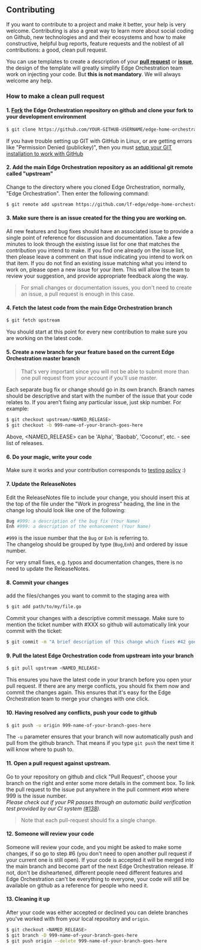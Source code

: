 ## Contributing

If you want to contribute to a project and make it better, your help is very
welcome. Contributing is also a great way to learn more about social coding on
Github, new technologies and and their ecosystems and how to make constructive,
helpful bug reports, feature requests and the noblest of all contributions:
a good, clean pull request.

You can use templates to create a description of your
[**pull request**](PULL_REQUEST_TEMPLATE.md) or [**issue**](ISSUE_TEMPLATE.md),
the design of the template will greatly simplify Edge Orchestration team work on
injecting your code. But **this is not mandatory**. We will always welcome any
help.

### How to make a clean pull request

#### 1. [Fork](http://help.github.com/fork-a-repo/) the Edge Orchestration repository on github and clone your fork to your development environment
```sh
$ git clone https://github.com/YOUR-GITHUB-USERNAME/edge-home-orchestration-go.git
```
If you have trouble setting up GIT with GitHub in Linux, or are getting errors like "Permission Denied (publickey)", then you must [setup your GIT installation to work with GitHub](http://help.github.com/linux-set-up-git/)

#### 2. Add the main Edge Orchestration repository as an additional git remote called "upstream"
Change to the directory where you cloned Edge Orchestration, normally, "Edge Orchestration". Then enter the following command:
```sh
$ git remote add upstream https://github.com/lf-edge/edge-home-orchestration-go
```

#### 3. Make sure there is an issue created for the thing you are working on.

All new features and bug fixes should have an associated issue to provide a single point of reference for discussion and documentation. Take a few minutes to look through the existing issue list for one that matches the contribution you intend to make. If you find one already on the issue list, then please leave a comment on that issue indicating you intend to work on that item. If you do not find an existing issue matching what you intend to work on, please open a new issue for your item. This will allow the team to review your suggestion, and provide appropriate feedback along the way.

> For small changes or documentation issues, you don't need to create an issue, a pull request is enough in this case.

#### 4. Fetch the latest code from the main Edge Orchestration branch
```sh
$ git fetch upstream
```
You should start at this point for every new contribution to make sure you are working on the latest code.

#### 5. Create a new branch for your feature based on the current Edge Orchestration master branch

> That's very important since you will not be able to submit more than one pull request from your account if you'll use master.

Each separate bug fix or change should go in its own branch. Branch names should be descriptive and start with the number of the issue that your code relates to. If you aren't fixing any particular issue, just skip number. For example:
```sh
$ git checkout upstream/<NAMED_RELEASE>
$ git checkout -b 999-name-of-your-branch-goes-here
```
Above, <NAMED_RELEASE> can be 'Alpha', 'Baobab', 'Coconut', etc. - see list of releases.

#### 6. Do your magic, write your code
Make sure it works and your contribution corresponds to [testing policy](../docs/testing_policy.md) :)

#### 7. Update the ReleaseNotes
Edit the ReleaseNotes file to include your change, you should insert this at the top of the file under the "Work in progress" heading, the line in the change log should look like one of the following:
```sh
Bug #999: a description of the bug fix (Your Name)
Enh #999: a description of the enhancement (Your Name)
```
`#999` is the issue number that the `Bug` or `Enh` is referring to.  
The changelog should be grouped by type (`Bug`,`Enh`) and ordered by issue number.

For very small fixes, e.g. typos and documentation changes, there is no need to update the ReleaseNotes.

#### 8. Commit your changes

add the files/changes you want to commit to the staging area with
```sh
$ git add path/to/my/file.go
```

Commit your changes with a descriptive commit message. Make sure to mention the ticket number with #XXX so github will automatically link your commit with the ticket:
```sh
$ git commit -m "A brief description of this change which fixes #42 goes here" --signoff
```

#### 9. Pull the latest Edge Orchestration code from upstream into your branch
```sh
$ git pull upstream <NAMED_RELEASE>
```
This ensures you have the latest code in your branch before you open your pull request. If there are any merge conflicts, you should fix them now and commit the changes again. This ensures that it's easy for the Edge Orchestration team to merge your changes with one click.

#### 10. Having resolved any conflicts, push your code to github
```sh
$ git push -u origin 999-name-of-your-branch-goes-here
```

The `-u` parameter ensures that your branch will now automatically push and pull from the github branch. That means if you type `git push` the next time it will know where to push to.

#### 11. Open a pull request against upstream.
Go to your repository on github and click "Pull Request", choose your branch on the right and enter some more details in the comment box. To link the pull request to the issue put anywhere in the pull comment `#999` where 999 is the issue number. <br>
_Please check out if your PR passes through an automatic build verification test provided by our CI system ([#138](https://github.com/lf-edge/edge-home-orchestration-go/pull/138))._

> Note that each pull-request should fix a single change.

#### 12. Someone will review your code
Someone will review your code, and you might be asked to make some changes, if so go to step #6 (you don't need to open another pull request if your current one is still open). If your code is accepted it will be merged into the main branch and become part of the next Edge Orchestration release. If not, don't be disheartened, different people need different features and Edge Orchestration can't be everything to everyone, your code will still be available on github as a reference for people who need it.

#### 13. Cleaning it up

After your code was either accepted or declined you can delete branches you've worked with from your local repository and `origin`.
```sh
$ git checkout <NAMED_RELEASE>
$ git branch -D 999-name-of-your-branch-goes-here
$ git push origin --delete 999-name-of-your-branch-goes-here
```
